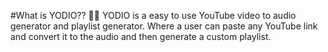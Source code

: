 #What is YODIO?? 🤔🤔
YODIO is a easy to use YouTube video to audio generator and playlist generator. Where a user can paste any YouTube link and convert it to the audio and then generate a custom playlist.
